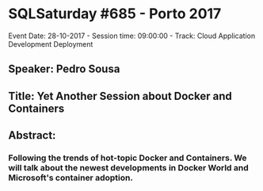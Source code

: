 # SQLSaturday #685 - Porto 2017
Event Date: 28-10-2017 - Session time: 09:00:00 - Track: Cloud Application Development  Deployment
## Speaker: Pedro Sousa
## Title: Yet Another Session about Docker and Containers
## Abstract:
### Following the trends of hot-topic Docker and Containers. We will talk about the newest developments in Docker World and Microsoft's container adoption.

